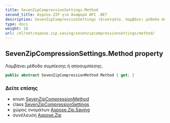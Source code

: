 ```yaml
---
title: SevenZipCompressionSettings.Method
second_title: Aspose.ZIP για Αναφορά API .NET
description: SevenZipCompressionSettings ιδιοκτησία. Λαμβάνει μέθοδο συμπίεσης ή αποσυμπίεσης.
type: docs
weight: 10
url: /el/net/aspose.zip.saving/sevenzipcompressionsettings/method/
---
```

## SevenZipCompressionSettings.Method property

Λαμβάνει μέθοδο συμπίεσης ή αποσυμπίεσης.

```csharp
public abstract SevenZipCompressionMethod Method { get; }
```

### Δείτε επίσης

* enum [SevenZipCompressionMethod](../../sevenzipcompressionmethod/)
* class [SevenZipCompressionSettings](../)
* χώρος ονομάτων [Aspose.Zip.Saving](../../sevenzipcompressionsettings/)
* συνέλευση [Aspose.Zip](../../../)


